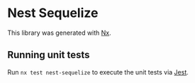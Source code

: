 # Nest Sequelize

This library was generated with [Nx](https://nx.dev).

## Running unit tests

Run `nx test nest-sequelize` to execute the unit tests via [Jest](https://jestjs.io).

